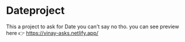 # Dateproject
This a project to ask for Date you can't say no tho.
you can see preview here 👉 https://vinay-asks.netlify.app/
